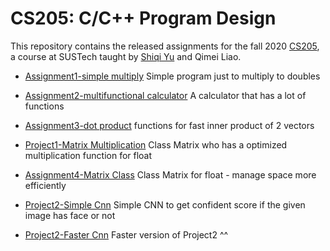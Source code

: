 # CS205: C/C++ Program Design

This repository contains the released assignments for the fall 2020 [CS205](https://bb.sustech.edu.cn/webapps/blackboard/content/listContent.jsp?course_id=_1718_1&content_id=_118689_1), a course at SUSTech taught by [Shiqi Yu](http://faculty.sustech.edu.cn/yusq/) and Qimei Liao.

* [Assignment1-simple multiply](https://github.com/ASSANDHOLE/CS205/tree/master/Assignment1) Simple program just to multiply to doubles

* [Assignment2-multifunctional calculator](https://github.com/ASSANDHOLE/CS205/tree/master/Assignment2) A calculator that has a lot of functions

* [Assignment3-dot product](https://github.com/ASSANDHOLE/CS205/tree/master/Assignment3) functions for fast inner product of 2 vectors

* [Project1-Matrix Multiplication](https://github.com/ASSANDHOLE/CS205/tree/master/Project1) Class Matrix who has a optimized multiplication function for float

* [Assignment4-Matrix Class](https://github.com/ASSANDHOLE/CS205/tree/master/Assignment4) Class Matrix for float - manage space more efficiently

* [Project2-Simple Cnn](https://github.com/ASSANDHOLE/CS205/tree/master/Project2) Simple CNN to get confident score if the given image has face or not

* [Project2-Faster Cnn](https://github.com/ASSANDHOLE/CS205/tree/master/Project2-opt) Faster version of Project2 ^^
